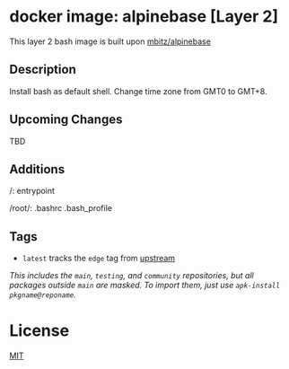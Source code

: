 # docker image: alpinebase [Layer 2]

This layer 2 bash image is built upon [mbitz/alpinebase](https://hub.docker.com/r/mbitz/alpinebase/)

## Description

Install bash as default shell. Change time zone from GMT0 to GMT+8.


## Upcoming Changes

TBD

## Additions
/:
	entrypoint

/root/:
    .bashrc
	.bash_profile

## Tags

* `latest` tracks the `edge` tag from [upstream](https://hub.docker.com/r/_/alpine/)

_This includes the `main`, `testing`, and `community` repositories, but all packages outside `main` are masked. To import them, just use `apk-install pkgname@reponame`._

# License
[MIT](https://tldrlegal.com/license/mit-license)

